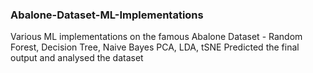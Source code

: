 ### Abalone-Dataset-ML-Implementations

Various ML implementations on the famous Abalone Dataset - Random Forest, Decision Tree, Naive Bayes PCA, LDA, tSNE
Predicted the final output and analysed the dataset
